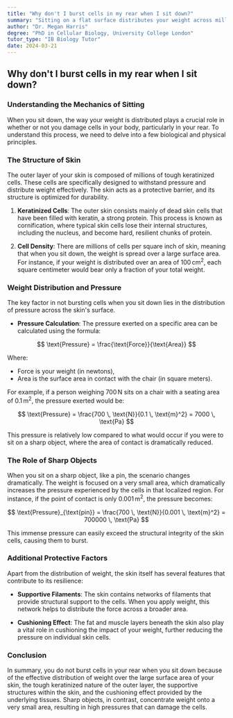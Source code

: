 ```yaml
---
title: "Why don't I burst cells in my rear when I sit down?"
summary: "Sitting on a flat surface distributes your weight across millions of tough skin cells, minimizing pressure on individual cells. The outer skin layer is also composed of dead, keratin-filled cells, providing extra strength and protection. This, combined with fat and muscle cushioning, prevents cell bursting when you sit down."
author: "Dr. Megan Harris"
degree: "PhD in Cellular Biology, University College London"
tutor_type: "IB Biology Tutor"
date: 2024-03-21
---
```


## Why don't I burst cells in my rear when I sit down?

### Understanding the Mechanics of Sitting

When you sit down, the way your weight is distributed plays a crucial role in whether or not you damage cells in your body, particularly in your rear. To understand this process, we need to delve into a few biological and physical principles.

### The Structure of Skin

The outer layer of your skin is composed of millions of tough keratinized cells. These cells are specifically designed to withstand pressure and distribute weight effectively. The skin acts as a protective barrier, and its structure is optimized for durability. 

1. **Keratinized Cells**: The outer skin consists mainly of dead skin cells that have been filled with keratin, a strong protein. This process is known as cornification, where typical skin cells lose their internal structures, including the nucleus, and become hard, resilient chunks of protein.
  
2. **Cell Density**: There are millions of cells per square inch of skin, meaning that when you sit down, the weight is spread over a large surface area. For instance, if your weight is distributed over an area of $100 \, \text{cm}^2$, each square centimeter would bear only a fraction of your total weight.

### Weight Distribution and Pressure

The key factor in not bursting cells when you sit down lies in the distribution of pressure across the skin's surface. 

- **Pressure Calculation**: The pressure exerted on a specific area can be calculated using the formula:

$$
\text{Pressure} = \frac{\text{Force}}{\text{Area}}
$$

Where:
- Force is your weight (in newtons),
- Area is the surface area in contact with the chair (in square meters).

For example, if a person weighing $700 \, \text{N}$ sits on a chair with a seating area of $0.1 \, \text{m}^2$, the pressure exerted would be:

$$
\text{Pressure} = \frac{700 \, \text{N}}{0.1 \, \text{m}^2} = 7000 \, \text{Pa} 
$$

This pressure is relatively low compared to what would occur if you were to sit on a sharp object, where the area of contact is dramatically reduced.

### The Role of Sharp Objects

When you sit on a sharp object, like a pin, the scenario changes dramatically. The weight is focused on a very small area, which dramatically increases the pressure experienced by the cells in that localized region. For instance, if the point of contact is only $0.001 \, \text{m}^2$, the pressure becomes:

$$
\text{Pressure}_{\text{pin}} = \frac{700 \, \text{N}}{0.001 \, \text{m}^2} = 700000 \, \text{Pa} 
$$

This immense pressure can easily exceed the structural integrity of the skin cells, causing them to burst.

### Additional Protective Factors

Apart from the distribution of weight, the skin itself has several features that contribute to its resilience:

- **Supportive Filaments**: The skin contains networks of filaments that provide structural support to the cells. When you apply weight, this network helps to distribute the force across a broader area.
  
- **Cushioning Effect**: The fat and muscle layers beneath the skin also play a vital role in cushioning the impact of your weight, further reducing the pressure on individual skin cells.

### Conclusion

In summary, you do not burst cells in your rear when you sit down because of the effective distribution of weight over the large surface area of your skin, the tough keratinized nature of the outer layer, the supportive structures within the skin, and the cushioning effect provided by the underlying tissues. Sharp objects, in contrast, concentrate weight onto a very small area, resulting in high pressures that can damage the cells.
    